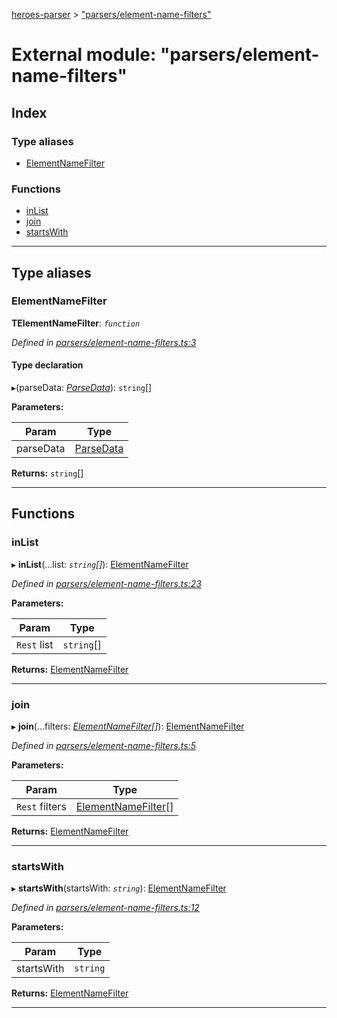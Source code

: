[heroes-parser](../README.md) > ["parsers/element-name-filters"](../modules/_parsers_element_name_filters_.md)

# External module: "parsers/element-name-filters"

## Index

### Type aliases

* [ElementNameFilter](_parsers_element_name_filters_.md#elementnamefilter)

### Functions

* [inList](_parsers_element_name_filters_.md#inlist)
* [join](_parsers_element_name_filters_.md#join)
* [startsWith](_parsers_element_name_filters_.md#startswith)

---

## Type aliases

<a id="elementnamefilter"></a>

###  ElementNameFilter

**ΤElementNameFilter**: *`function`*

*Defined in [parsers/element-name-filters.ts:3](https://github.com/joeistas/heroes-parser/blob/ad5aa01/src/parsers/element-name-filters.ts#L3)*

#### Type declaration
▸(parseData: *[ParseData](../interfaces/_parse_data_.parsedata.md)*): `string`[]

**Parameters:**

| Param | Type |
| ------ | ------ |
| parseData | [ParseData](../interfaces/_parse_data_.parsedata.md) |

**Returns:** `string`[]

___

## Functions

<a id="inlist"></a>

###  inList

▸ **inList**(...list: *`string`[]*): [ElementNameFilter](_parsers_element_name_filters_.md#elementnamefilter)

*Defined in [parsers/element-name-filters.ts:23](https://github.com/joeistas/heroes-parser/blob/ad5aa01/src/parsers/element-name-filters.ts#L23)*

**Parameters:**

| Param | Type |
| ------ | ------ |
| `Rest` list | `string`[] |

**Returns:** [ElementNameFilter](_parsers_element_name_filters_.md#elementnamefilter)

___
<a id="join"></a>

###  join

▸ **join**(...filters: *[ElementNameFilter](_parsers_element_name_filters_.md#elementnamefilter)[]*): [ElementNameFilter](_parsers_element_name_filters_.md#elementnamefilter)

*Defined in [parsers/element-name-filters.ts:5](https://github.com/joeistas/heroes-parser/blob/ad5aa01/src/parsers/element-name-filters.ts#L5)*

**Parameters:**

| Param | Type |
| ------ | ------ |
| `Rest` filters | [ElementNameFilter](_parsers_element_name_filters_.md#elementnamefilter)[] |

**Returns:** [ElementNameFilter](_parsers_element_name_filters_.md#elementnamefilter)

___
<a id="startswith"></a>

###  startsWith

▸ **startsWith**(startsWith: *`string`*): [ElementNameFilter](_parsers_element_name_filters_.md#elementnamefilter)

*Defined in [parsers/element-name-filters.ts:12](https://github.com/joeistas/heroes-parser/blob/ad5aa01/src/parsers/element-name-filters.ts#L12)*

**Parameters:**

| Param | Type |
| ------ | ------ |
| startsWith | `string` |

**Returns:** [ElementNameFilter](_parsers_element_name_filters_.md#elementnamefilter)

___

